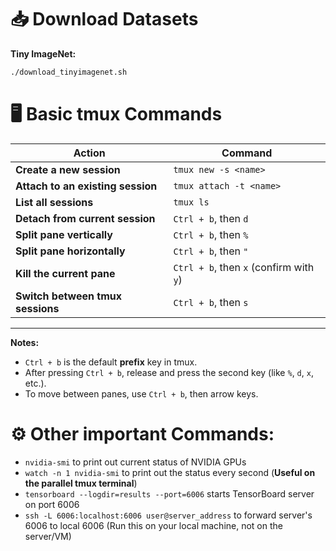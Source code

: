 # 📥 Download Datasets

**Tiny ImageNet:** 

```bash
./download_tinyimagenet.sh
```

# 🖥️ Basic tmux Commands

| Action | Command |
|-------|---------|
| **Create a new session** | `tmux new -s <name>` |
| **Attach to an existing session** | `tmux attach -t <name>` |
| **List all sessions** | `tmux ls` |
| **Detach from current session** | `Ctrl + b`, then `d` |
| **Split pane vertically** | `Ctrl + b`, then `%` |
| **Split pane horizontally** | `Ctrl + b`, then `"` |
| **Kill the current pane** | `Ctrl + b`, then `x` (confirm with `y`) |
| **Switch between tmux sessions** | `Ctrl + b`, then `s` |

---

**Notes:**
- `Ctrl + b` is the default **prefix** key in tmux.  
- After pressing `Ctrl + b`, release and press the second key (like `%`, `d`, `x`, etc.).  
- To move between panes, use `Ctrl + b`, then arrow keys.

# ⚙️ Other important Commands:
- `nvidia-smi` to print out current status of NVIDIA GPUs
- `watch -n 1 nvidia-smi` to print out the status every second (**Useful on the parallel tmux terminal**)
- `tensorboard --logdir=results --port=6006` starts TensorBoard server on port 6006
- `ssh -L 6006:localhost:6006 user@server_address` to forward server's 6006 to local 6006 (Run this on your local machine, not on the server/VM)